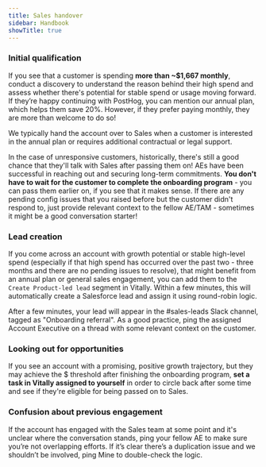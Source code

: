 ```yaml
---
title: Sales handover
sidebar: Handbook
showTitle: true
---
```

### Initial qualification
If you see that a customer is spending **more than ~$1,667 monthly**, conduct a discovery to understand the reason behind their high spend and assess whether there's potential for stable spend or usage moving forward. If they’re happy continuing with PostHog, you can mention our annual plan, which helps them save 20%. However, if they prefer paying monthly, they are more than welcome to do so!

We typically hand the account over to Sales when a customer is interested in the annual plan or requires additional contractual or legal support. 

In the case of unresponsive customers, historically, there's still a good chance that they'll talk with Sales after passing them on! AEs have been successful in reaching out and securing long-term commitments. **You don't have to wait for the customer to complete the onboarding program** - you can pass them earlier on, if you see that it makes sense. If there are any pending config issues that you raised before but the customer didn't respond to, just provide relevant context to the fellow AE/TAM - sometimes it might be a good conversation starter!

### Lead creation
If you come across an account with growth potential or stable high-level spend (especially if that high spend has occurred over the past two - three months and there are no pending issues to resolve), that might benefit from an annual plan or general sales engagement, you can add them to the `Create Product-led lead` segment in Vitally. Within a few minutes, this will automatically create a Salesforce lead and assign it using round-robin logic.

After a few minutes, your lead will appear in the #sales-leads Slack channel, tagged as "Onboarding referral". As a good practice, ping the assigned Account Executive on a thread with some relevant context on the customer.

### Looking out for opportunities
If you see an account with a promising, positive growth trajectory, but they may achieve the $ threshold after finishing the onboarding program, **set a task in Vitally assigned to yourself** in order to circle back after some time and see if they're eligible for being passed on to Sales.

### Confusion about previous engagement

If the account has engaged with the Sales team at some point and it's unclear where the conversation stands, ping your fellow AE to make sure you’re not overlapping efforts. If it’s clear there’s a duplication issue and we shouldn’t be involved, ping Mine to double-check the logic.

